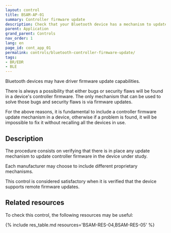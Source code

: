 ```yaml
---
layout: control
title: BSAM-AP-01
summary: Controller firmware update
description: Check that your Bluetooth device has a mechanism to update the controller firmware. This is important to fix bugs and security vulnerabilities that may be found
parent: Application
grand_parent: Controls
nav_order: 1
lang: en
page_id: cont_app_01
permalink: controls/bluetooth-controller-firmware-update/
tags:
- BR/EDR
- BLE
---
```


Bluetooth devices may have driver firmware update capabilities.

There is always a possibility that either bugs or security flaws will be found in a device's controller firmware. The only mechanism that can be used to solve those bugs and security flaws is via firmware updates.

For the above reasons, it is fundamental to include a controller firmware update mechanism in a device, otherwise if a problem is found,  it will be impossible to fix it without recalling all the devices in use.


## Description

The procedure consists on verifying that there is in place any update mechanism to update controller firmware in the device under study.

Each manufacturer may choose to include different proprietary mechanisms.

This control is considered satisfactory when it is verified that the device supports remote firmware updates.

## Related resources

To check this control, the following resources may be useful:

{% include res_table.md resources='BSAM-RES-04,BSAM-RES-05' %}
